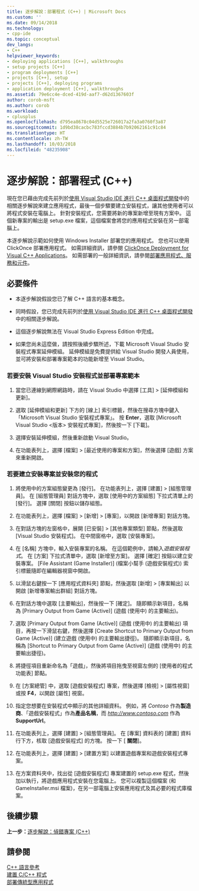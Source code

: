 ```yaml
---
title: 逐步解說：部署程式 (C++) | Microsoft Docs
ms.custom: ''
ms.date: 09/14/2018
ms.technology:
- cpp-ide
ms.topic: conceptual
dev_langs:
- C++
helpviewer_keywords:
- deploying applications [C++], walkthroughs
- setup projects [C++]
- program deployments [C++]
- projects [C++], setup
- projects [C++], deploying programs
- application deployment [C++], walkthroughs
ms.assetid: 79e6cc4e-dced-419d-aaf7-d62d1367603f
author: corob-msft
ms.author: corob
ms.workload:
- cplusplus
ms.openlocfilehash: d795ea8678c04d5525e726017a2fa3a0760f3a87
ms.sourcegitcommit: 1d9bd38cacbc783fccd3884b7b92062161c91c84
ms.translationtype: HT
ms.contentlocale: zh-TW
ms.lasthandoff: 10/03/2018
ms.locfileid: "48235908"
---
```

# <a name="walkthrough-deploying-your-program-c"></a>逐步解說：部署程式 (C++)

現在您已藉由完成先前列於[使用 Visual Studio IDE 進行 C++ 桌面程式開發](../ide/using-the-visual-studio-ide-for-cpp-desktop-development.md)中的相關逐步解說來建立應用程式，最後一個步驟要建立安裝程式，讓其他使用者可以將程式安裝在電腦上。 針對安裝程式，您需要將新的專案新增至現有方案中。 這個新專案的輸出是 setup.exe 檔案，這個檔案會將您的應用程式安裝在另一部電腦上。

本逐步解說示範如何使用 Windows Installer 部署您的應用程式。 您也可以使用 ClickOnce 部署應用程式。 如需詳細資訊，請參閱 [ClickOnce Deployment for Visual C++ Applications](../ide/clickonce-deployment-for-visual-cpp-applications.md)。 如需部署的一般詳細資訊，請參閱[部署應用程式、服務和元件](/visualstudio/deployment/deploying-applications-services-and-components)。

## <a name="prerequisites"></a>必要條件

- 本逐步解說假設您已了解 C++ 語言的基本概念。

- 同時假設，您已完成先前列於[使用 Visual Studio IDE 進行 C++ 桌面程式開發](../ide/using-the-visual-studio-ide-for-cpp-desktop-development.md)中的相關逐步解說。

- 這個逐步解說無法在 Visual Studio Express Edition 中完成。

- 如果您尚未這麼做，請按照後續步驟所述，下載 Microsoft Visual Studio 安裝程式專案延伸模組。 延伸模組是免費提供給 Visual Studio 開發人員使用，並可將安裝和部署專案範本的功能新增至 Visual Studio。

### <a name="to-install-the-visual-studio-setup-and-deployment-project-template"></a>若要安裝 Visual Studio 安裝程式並部署專案範本

1. 當您已連線到網際網路時，請在 Visual Studio 中選擇 [工具] > [延伸模組和更新]。

1. 選取 [延伸模組和更新] 下方的 [線上] 索引標籤，然後在搜尋方塊中鍵入「Microsoft Visual Studio 安裝程式專案」。 按 **Enter**，選取 [Microsoft Visual Studio \<版本> 安裝程式專案]，然後按一下 [下載]。

1. 選擇安裝延伸模組，然後重新啟動 Visual Studio。

1. 在功能表列上，選擇 [檔案] > [最近使用的專案和方案]，然後選擇 [遊戲] 方案來重新開啟。

### <a name="to-create-a-setup-project-and-install-your-program"></a>若要建立安裝專案並安裝您的程式

1. 將使用中的方案組態變更為 [發行]。 在功能表列上，選擇 [建置] > [組態管理員]。 在 [組態管理員] 對話方塊中，選取 [使用中的方案組態] 下拉式清單上的 [發行]。 選擇 [關閉] 按鈕以儲存組態。

1. 在功能表列上，選擇 [檔案] > [新增] > [專案]，以開啟 [新增專案] 對話方塊。

1. 在對話方塊的左窗格中，展開 [已安裝] > [其他專案類型] 節點，然後選取 [Visual Studio 安裝程式]。 在中間窗格中，選取 [安裝專案]。

1. 在 [名稱] 方塊中，輸入安裝專案的名稱。 在這個範例中，請輸入*遊戲安裝程式*。 在 [方案] 下拉式清單中，選取 [新增至方案]。 選擇 [確定] 按鈕以建立安裝專案。 [File Assistant (Game Installer)] \(檔案小幫手 (遊戲安裝程式)\) 索引標籤隨即在編輯器視窗中開啟。

1. 以滑鼠右鍵按一下 [應用程式資料夾] 節點，然後選取 [新增] > [專案輸出] 以開啟 [新增專案輸出群組] 對話方塊。

1. 在對話方塊中選取 [主要輸出]，然後按一下 [確定]。 隨即顯示新項目，名稱為 [Primary Output from Game (Active)] \(遊戲 (使用中) 的主要輸出\)。

1. 選取 [Primary Output from Game (Active)] \(遊戲 (使用中) 的主要輸出\) 項目，再按一下滑鼠右鍵，然後選擇 [Create Shortcut to Primary Output from Game (Active)] \(建立遊戲 (使用中) 的主要輸出捷徑\)。 隨即顯示新項目，名稱為 [Shortcut to Primary Output from Game (Active)] \(遊戲 (使用中) 的主要輸出捷徑\)。

1. 將捷徑項目重新命名為「遊戲」，然後將項目拖曳至視窗左側的 [使用者的程式功能表] 節點。

1. 在 [方案總管] 中，選取 [遊戲安裝程式] 專案，然後選擇 [檢視] > [屬性視窗] 或按 **F4**，以開啟 [屬性] 視窗。

1. 指定您想要在安裝程式中顯示的其他詳細資料。  例如，將 *Contoso* 作為**製造商**、「遊戲安裝程式」作為**產品名稱**，而 *http://www.contoso.com* 作為 **SupportUrl**。

1. 在功能表列上，選擇 [建置] > [組態管理員]。 在 [專案] 資料表的 [建置] 資料行下方，核取 [遊戲安裝程式] 的方塊。 按一下 [ **關閉**]。

1. 在功能表列上，選擇 [建置] > [建置方案] 以建置遊戲專案和遊戲安裝程式專案。

1. 在方案資料夾中，找出從 [遊戲安裝程式] 專案建置的 setup.exe 程式，然後加以執行，將遊戲應用程式安裝在您電腦上。 您可以複製這個檔案 (和 GameInstaller.msi 檔案)，在另一部電腦上安裝應用程式及其必要的程式庫檔案。

## <a name="next-steps"></a>後續步驟

**上一步：**[逐步解說：偵錯專案 (C++)](../ide/walkthrough-debugging-a-project-cpp.md)<br/>

## <a name="see-also"></a>請參閱

[C++ 語言參考](../cpp/cpp-language-reference.md)<br/>
[建置 C/C++ 程式](../build/building-c-cpp-programs.md)<br/>
[部署傳統型應用程式](../ide/deploying-native-desktop-applications-visual-cpp.md)<br/>
